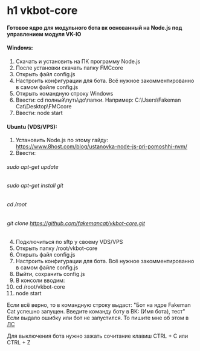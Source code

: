 h1 vkbot-core
============
#### Готовое ядро для модульного бота вк основанный на Node.js под управлением модуля VK-IO

#### Windows:
1. Скачать и установить на ПК программу Node.js
2. После установки скачать папку FMCcore
3. Открыть файл config.js
4. Настроить конфигурации для бота. Всё нужное закомментированно в самом файле config.js
3. Открыть командную строку Windows
4. Ввести: cd полный\путь\до\папки. Например: C:\Users\Fakeman Cat\Desktop\FMCcore
5. Ввести: node start

#### Ubuntu (VDS/VPS):
1. Установить Node.js по этому гайду: https://www.8host.com/blog/ustanovka-node-js-pri-pomoshhi-nvm/
2. Ввести:
  ###### sudo apt-get update
  ###### sudo apt-get install git
  ###### cd /root
  ###### git clone https://github.com/fakemancat/vkbot-core.git
4. Подключиться по sftp у своему VDS/VPS
3. Открыть папку /root/vkbot-core
4. Открыть файл config.js
5. Настроить конфигурации для бота. Всё нужное закомментированно в самом файле config.js
6. Выйти, сохранить config.js
7. В консоли вводим:
  1. cd /root/vkbot-core
  2. node start

Если всё верно, то в командную строку выдаст: "Бот на ядре Fakeman Cat успешно запущен. Введите команду боту в ВК: (Имя бота), тест"
Если выдало ошибку или бот не запустился. То пишите мне об этом в [ЛС](https://vk.com/im?sel=236908027)

Для выключения бота нужно зажать сочитание клавиш CTRL + C или CTRL + Z
